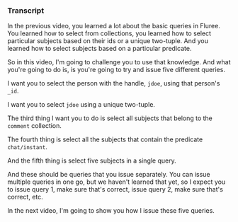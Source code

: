 ### Transcript

In the previous video, you learned a lot about the basic queries in Fluree. You learned how to select from collections, you learned how to select particular subjects based on their ids or a unique two-tuple. And you learned how to select subjects based on a particular predicate. 

So in this video, I'm going to challenge you to use that knowledge. And what you're going to do is, is you're going to try and issue five different queries. 

I want you to select the person with the handle, `jdoe`, using that person's `_id`. 

I want you to select `jdoe` using a unique two-tuple. 

The third thing I want you to do is select all subjects that belong to the `comment` collection. 

The fourth thing is select all the subjects that contain the predicate `chat/instant`. 

And the fifth thing is select five subjects in a single query.

And these should be queries that you issue separately. You can issue multiple queries in one go, but we haven't learned that yet, so I expect you to issue query 1, make sure that's correct, issue query 2, make sure that's correct, etc. 

In the next video, I'm going to show you how I issue these five queries.
